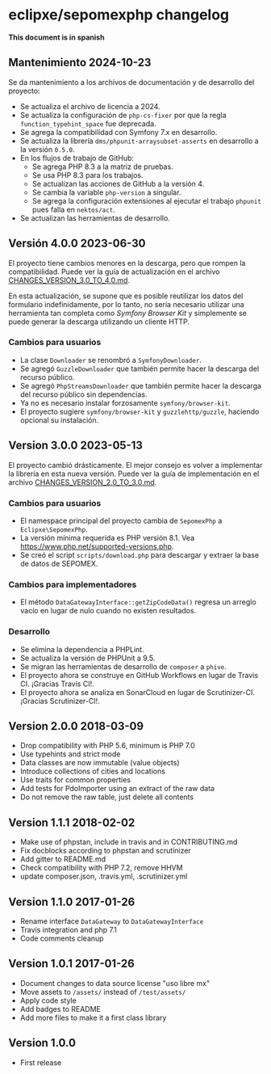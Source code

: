# eclipxe/sepomexphp changelog

**This document is in spanish**

## Mantenimiento 2024-10-23

Se da mantenimiento a los archivos de documentación y de desarrollo del proyecto:

- Se actualiza el archivo de licencia a 2024.
- Se actualiza la configuración de `php-cs-fixer` por que la regla `function_typehint_space` fue deprecada.
- Se agrega la compatibilidad con Symfony 7.x en desarrollo.
- Se actualiza la librería `dms/phpunit-arraysubset-asserts` en desarrollo a la versión `0.5.0`.
- En los flujos de trabajo de GitHub:
  - Se agrega PHP 8.3 a la matriz de pruebas.
  - Se usa PHP 8.3 para los trabajos.
  - Se actualizan las acciones de GitHub a la versión 4.
  - Se cambia la variable `php-version` a singular.
  - Se agrega la configuración extensiones al ejecutar el trabajo `phpunit` pues falla en `nektos/act`.
- Se actualizan las herramientas de desarrollo.

## Versión 4.0.0 2023-06-30

El proyecto tiene cambios menores en la descarga, pero que rompen la compatibilidad.
Puede ver la guía de actualización en el archivo [CHANGES_VERSION_3.0_TO_4.0.md](CHANGES_VERSION_3.0_TO_4.0.md).

En esta actualización, se supone que es posible reutilizar los datos del formulario indefinidamente, por lo tanto,
no sería necesario utilizar una herramienta tan completa como *Symfony Browser Kit* y simplemente se puede generar
la descarga utilizando un cliente HTTP.

### Cambios para usuarios

- La clase `Downloader` se renombró a `SymfonyDownloader`.
- Se agregó `GuzzleDownloader` que también permite hacer la descarga del recurso público.
- Se agregó `PhpStreamsDownloader` que también permite hacer la descarga del recurso público sin dependencias.
- Ya no es necesario instalar forzosamente `symfony/browser-kit`.
- El proyecto sugiere `symfony/browser-kit` y `guzzlehttp/guzzle`, haciendo opcional su instalación.

## Version 3.0.0 2023-05-13

El proyecto cambió drásticamente. El mejor consejo es volver a implementar la librería en esta nueva versión.
Puede ver la guía de implementación en el archivo [CHANGES_VERSION_2.0_TO_3.0.md](CHANGES_VERSION_2.0_TO_3.0.md).

### Cambios para usuarios

- El namespace principal del proyecto cambia de `SepomexPhp` a `Eclipxe\SepomexPhp`.
- La versión mínima requerida es PHP versión 8.1. Vea <https://www.php.net/supported-versions.php>.
- Se creó el script `scripts/download.php` para descargar y extraer la base de datos de SEPOMEX.

### Cambios para implementadores

- El método `DataGatewayInterface::getZipCodeData()` regresa un arreglo vacío en lugar de nulo cuando no existen resultados.

### Desarrollo

- Se elimina la dependencia a PHPLint.
- Se actualiza la versión de PHPUnit a 9.5.
- Se migran las herramientas de desarrollo de `composer` a `phive`.
- El proyecto ahora se construye en GitHub Workflows en lugar de Travis CI. ¡Gracias Travis CI!.
- El proyecto ahora se analiza en SonarCloud en lugar de Scrutinizer-CI. ¡Gracias Scrutinizer-CI!.

## Version 2.0.0 2018-03-09

- Drop compatibility with PHP 5.6, minimum is PHP 7.0
- Use typehints and strict mode
- Data classes are now immutable (value objects)
- Introduce collections of cities and locations
- Use traits for common properties
- Add tests for PdoImporter using an extract of the raw data
- Do not remove the raw table, just delete all contents

## Version 1.1.1 2018-02-02

- Make use of phpstan, include in travis and in CONTRIBUTING.md
- Fix docblocks according to phpstan and scrutinizer
- Add gitter to README.md
- Check compatibility with PHP 7.2, remove HHVM
- update composer.json, .travis.yml, .scrutinizer.yml

## Version 1.1.0 2017-01-26

- Rename interface `DataGateway` to `DataGatewayInterface`
- Travis integration and php 7.1
- Code comments cleanup

## Version 1.0.1 2017-01-26

- Document changes to data source license "uso libre mx"
- Move assets to `/assets/` instead of `/test/assets/`
- Apply code style
- Add badges to README
- Add more files to make it a first class library

## Version 1.0.0

- First release
